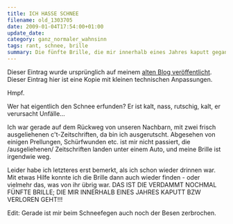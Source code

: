 ```yaml
---
title: ICH HASSE SCHNEE
filename: old_1303705
date: 2009-01-04T17:54:00+01:00
update_date:
category: ganz_normaler_wahnsinn
tags: rant, schnee, brille
summary: Die fünfte Brille, die mir innerhalb eines Jahres kaputt gegangen ist. Schuld ist der Schnee.
---
```

Dieser Eintrag wurde ursprünglich auf meinem [alten Blog veröffentlicht](https://stu.blogger.de/stories/1303705/). Dieser Eintrag hier ist eine Kopie mit kleinen technischen Anpassungen.

Hmpf.

Wer hat eigentlich den Schnee erfunden? Er ist kalt, nass, rutschig, kalt, er verursacht Unfälle…

Ich war gerade auf dem Rückweg von unseren Nachbarn, mit zwei frisch ausgeliehenen c't-Zeitschriften, da bin ich ausgerutscht. Abgesehen von einigen Prellungen, Schürfwunden etc. ist mir nicht passiert, die /ausgeliehenen/ Zeitschriften landen unter einem Auto, und meine Brille ist irgendwie weg.

Leider habe ich letzteres erst bemerkt, als ich schon wieder drinnen war. Mit etwas Hilfe konnte ich die Brille dann auch wieder finden - oder vielmehr das, was von ihr übrig war.
DAS IST DIE VERDAMMT NOCHMAL FÜNFTE BRILLE; DIE MIR INNERHALB EINES JAHRES KAPUTT BZW VERLOREN GEHT!!!

Edit: Gerade ist mir beim Schneefegen auch noch der Besen zerbrochen.
